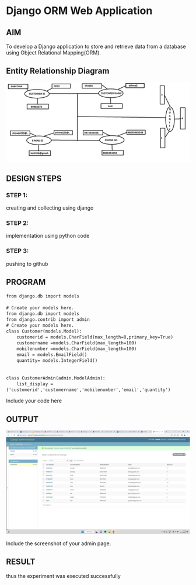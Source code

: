 # Django ORM Web Application

## AIM
To develop a Django application to store and retrieve data from a database using Object Relational Mapping(ORM).

## Entity Relationship Diagram
![output](entitydiagram.png)

## DESIGN STEPS

### STEP 1:
creating and collecting using django

### STEP 2:
implementation using python code

### STEP 3:
pushing to github


## PROGRAM
```
from django.db import models

# Create your models here. 
from django.db import models
from django.contrib import admin
# Create your models here.
class Customer(models.Model):
    customerid = models.CharField(max_length=8,primary_key=True)
    customername =models.CharField(max_length=100)
    mobilenumber =models.CharField(max_length=100)
    email = models.EmailField()
    quantity= models.IntegerField()
    

class CustomerAdmin(admin.ModelAdmin):
    list_display = ('customerid','customername','mobilenumber','email','quantity')
```

Include your code here

## OUTPUT
![output](output.png)


Include the screenshot of your admin page.


## RESULT
thus the experiment was executed successfully
